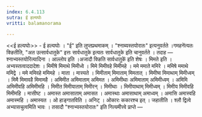 ```yaml
---
index: 6.4.113
sutra: ई हल्यघोः
vritti: balamanorama

---
```

<<ई हल्यघोः>> - ई हल्यघोः । "ई" इति लुप्तप्रथमाकम् । "श्नाब्यस्तयोरातः" इत्यनुवर्तते ।गमहने॑त्यतः क्ङितीति, "अत उत्सार्वधातुके" इत्तः सार्वधातुके इत्यतः सार्वधातुके इति चानुवर्तते । तदाह —  श्नाभ्यस्तयोरित्यादिना । आल्लोप इति ।अजादौ क्ङिति सार्वधातुके॑ इति शेषः । मिमते इति । अभ्यस्तत्वाददादेशः । मिमीषे मिमाथे मिमीध्वे । मिमे मिमीवहे मिमीमहे । ममे ममाते ममिरे । ममिषे ममाथे ममिद्वे । ममे ममिवहे ममिमहे । माता । मास्यते । मिमीताम् मिमाताम् मिमतात् । मिमीष्व मिमाथाम् मिमीध्वम् । मिमै मिमावहै मिमामहै । अमिमीत अमिमाताम् अमिमत । अमिमीथाः अमिमाताम् अमिमीध्वम् । अमिमि अमिमीवहि अमिमीमहि । मिमीत मिमीयाताम् मिमीरन् । मिमीथाः । मिमीयाथाम् मिमीध्वम् । मिमीय मिमीवहि मिमीमहि । मासीष्ट । अमास्त अमासाताम् अमासत । अमास्थाः अमासाथाम् अमाध्वम् । अमासि अमास्वहि अमास्महि । अमास्यत । ओ हाङ्गातविति । अनिट् । ओकारः ककारश्च इत् । जहातीति । श्लौ द्वित्वे अभ्यासचुत्वमिति भावः । तसादौ "श्नाभ्यस्तयोरातः" इति नित्यमीत्त्वे प्राप्ते — 